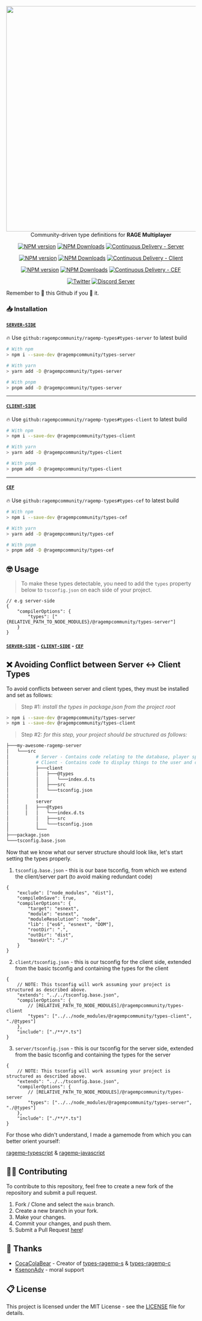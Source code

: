 <p align="center">
	<img src="https://i.imgur.com/1DbTFYi.png" width="600"/><br>
	Community-driven type definitions for <strong>RAGE Multiplayer</strong>
</p>

<p align="center">
    <a href="https://www.npmjs.com/package/@ragempcommunity/types-server" target="__blank"><img src="https://img.shields.io/npm/v/@ragempcommunity/types-server?color=efc75a&label=Server" alt="NPM version"></a>
    <a href="https://www.npmjs.com/package/@ragempcommunity/types-server" target="__blank"><img alt="NPM Downloads" src="https://img.shields.io/npm/dm/@ragempcommunity/types-server?color=50a36f&label="></a>
    <a href="https://github.com/ragempcommunity/ragemp-types/actions/workflows/cd-server.yml" target="__blank"><img alt="Continuous Delivery - Server" src="https://img.shields.io/github/workflow/status/ragempcommunity/ragemp-types/Continuous%20Delivery%20-%20Server"></a>
</p>

<p align="center">
	<a href="https://www.npmjs.com/package/@ragempcommunity/types-client" target="__blank"><img src="https://img.shields.io/npm/v/@ragempcommunity/types-client?color=efc75a&label=Client" alt="NPM version"></a>
	<a href="https://www.npmjs.com/package/@ragempcommunity/types-client" target="__blank"><img alt="NPM Downloads" src="https://img.shields.io/npm/dm/@ragempcommunity/types-client?color=50a36f&label="></a>
	<a href="https://github.com/ragempcommunity/ragemp-types/actions/workflows/cd-client.yml" target="__blank"><img alt="Continuous Delivery - Client" src="https://img.shields.io/github/workflow/status/ragempcommunity/ragemp-types/Continuous%20Delivery%20-%20Client"></a>
</p>

<p align="center">
	<a href="https://www.npmjs.com/package/@ragempcommunity/types-cef" target="__blank"><img src="https://img.shields.io/npm/v/@ragempcommunity/types-cef?color=efc75a&label=CEF" alt="NPM version"></a>
	<a href="https://www.npmjs.com/package/@ragempcommunity/types-cef" target="__blank"><img alt="NPM Downloads" src="https://img.shields.io/npm/dm/@ragempcommunity/types-cef?color=50a36f&label="></a>
	<a href="https://github.com/ragempcommunity/ragemp-types/actions/workflows/cd-cef.yml" target="__blank"><img alt="Continuous Delivery - CEF" src="https://img.shields.io/github/workflow/status/ragempcommunity/ragemp-types/Continuous%20Delivery%20-%20Cef"></a>
</p>

<p align="center">
	<a href="https://twitter.com/ragemultiplayer" target="__blank"><img alt="Twitter" src="https://img.shields.io/twitter/follow/ragemultiplayer.svg?maxAge=86400"></a>
	<a href="https://discord.com/invite/tChBaeu" target="__blank"><img alt="Discord Server" src="https://img.shields.io/discord/183979885788659713?label=discord&color=7289da"></a>
</p>

Remember to 🌟 this Github if you 💖 it.

### 📥 Installation

#### [`SERVER-SIDE`](https://github.com/ragempcommunity/ragemp-types/tree/main/packages/server)

:fire: Use `github:ragempcommunity/ragemp-types#types-server` to latest build

```bash
# With npm
> npm i --save-dev @ragempcommunity/types-server

# With yarn
> yarn add -D @ragempcommunity/types-server

# With pnpm
> pnpm add -D @ragempcommunity/types-server
```

---

#### [`CLIENT-SIDE`](https://github.com/ragempcommunity/ragemp-types/tree/main/packages/client)

:fire: Use `github:ragempcommunity/ragemp-types#types-client` to latest build

```sh
# With npm
> npm i --save-dev @ragempcommunity/types-client

# With yarn
> yarn add -D @ragempcommunity/types-client

# With pnpm
> pnpm add -D @ragempcommunity/types-client
```

---

#### [`CEF`](https://github.com/ragempcommunity/ragemp-types/tree/main/packages/cef)

:fire: Use `github:ragempcommunity/ragemp-types#types-cef` to latest build

```bash
# With npm
> npm i --save-dev @ragempcommunity/types-cef

# With yarn
> yarn add -D @ragempcommunity/types-cef

# With pnpm
> pnpm add -D @ragempcommunity/types-cef
```

## 🤓 Usage

> To make these types detectable, you need to add the `types` property below to `tsconfig.json` on each side of your project.

```jsonc
// e.g server-side
{
	"compilerOptions": {
		"types": ["{RELATIVE_PATH_TO_NODE_MODULES}/@ragempcommunity/types-server"]
	}
}
```

#### [`SERVER-SIDE`](https://github.com/ragempcommunity/ragemp-types/tree/main/packages/server) - [`CLIENT-SIDE`](https://github.com/ragempcommunity/ragemp-types/tree/main/packages/client) - [`CEF`](https://github.com/ragempcommunity/ragemp-types/tree/main/packages/cef)

## ❌ Avoiding Conflict between Server <-> Client Types

To avoid conflicts between server and client types, they must be installed and set as follows:

> Step #1: _install the types in package.json from the project root_

```sh
> npm i --save-dev @ragempcommunity/types-server
> npm i --save-dev @ragempcommunity/types-client
```

> Step #2: _for this step, your project should be structured as follows:_

```sh
├───my-awesome-ragemp-server
│   └───src
│    	   # Server - Contains code relating to the database, player spawning, etc.
│    	   # Client - Contains code to display things to the user and do things to them.
│     	   ├───client
│          │   ├───@types
│          │   │   └───index.d.ts
│          │   ├───src
│          │   └───tsconfig.json
│          │
│     	   server
│	   │   ├───@types
│ 	   │   │   └───index.d.ts
│          │   ├───src
│          │   └───tsconfig.json
│          └───
├───package.json
└───tsconfig.base.json
```

Now that we know what our server structure should look like, let's start setting the types properly.

1. `tsconfig.base.json` - this is our base tsconfig, from which we extend the client/server part (to avoid making redundant code)

```jsonc
{
	"exclude": ["node_modules", "dist"],
	"compileOnSave": true,
	"compilerOptions": {
		"target": "esnext",
		"module": "esnext",
		"moduleResolution": "node",
		"lib": ["es6", "esnext", "DOM"],
		"rootDir": ".",
		"outDir": "dist",
		"baseUrl": "./"
	}
}
```

2. `client/tsconfig.json` - this is our tsconfig for the client side, extended from the basic tsconfig and containing the types for the client

```jsonc
{
	// NOTE: This tsconfig will work assuming your project is structured as described above.
	"extends": "../../tsconfig.base.json",
	"compilerOptions": {
		// [RELATIVE_PATH_TO_NODE_MODULES]/@ragempcommunity/types-client
		"types": ["../../node_modules/@ragempcommunity/types-client", "./@types"]
	},
	"include": ["./**/*.ts"]
}
```

3. `server/tsconfig.json` - this is our tsconfig for the server side, extended from the basic tsconfig and containing the types for the server

```jsonc
{
	// NOTE: This tsconfig will work assuming your project is structured as described above.
	"extends": "../../tsconfig.base.json",
	"compilerOptions": {
		// [RELATIVE_PATH_TO_NODE_MODULES]/@ragempcommunity/types-server
		"types": ["../../node_modules/@ragempcommunity/types-server", "./@types"]
	},
	"include": ["./**/*.ts"]
}
```

For those who didn't understand, I made a gamemode from which you can better orient yourself:

[ragemp-typescript](https://github.com/ragempcommunity/ragemp-typescript) & [ragemp-javascript](https://github.com/LeonardSSH/ragemp-javascript)

## 👨‍💻 Contributing

To contribute to this repository, feel free to create a new fork of the repository and submit a pull request.

1. Fork / Clone and select the `main` branch.
2. Create a new branch in your fork.
3. Make your changes.
4. Commit your changes, and push them.
5. Submit a Pull Request [here](https://github.com/ragempcommunity/ragemp-types/pulls)!

## 🎉 Thanks

-   [CocaColaBear](https://github.com/CocaColaBear/) - Creator of [types-ragemp-s](https://github.com/CocaColaBear/types-ragemp-s) & [types-ragemp-c](https://github.com/CocaColaBear/types-ragemp-c)
-   [KsenonAdv](https://github.com/ksenonadv) - moral support

## 📋 License

This project is licensed under the MIT License - see the [LICENSE](LICENSE) file for details.
